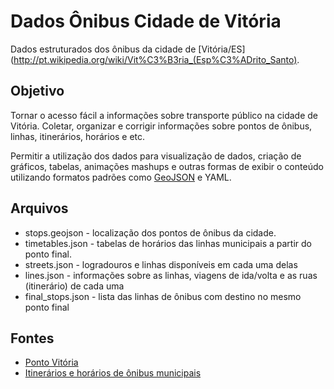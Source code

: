 # Dados Ônibus Cidade de Vitória

Dados estruturados dos ônibus da cidade de [Vitória/ES](http://pt.wikipedia.org/wiki/Vit%C3%B3ria_(Esp%C3%ADrito_Santo).

## Objetivo

Tornar o acesso fácil a informações sobre transporte público na cidade de Vitória. Coletar, organizar e corrigir informações sobre pontos de ônibus, linhas, itinerários, horários e etc.

Permitir a utilização dos dados para visualização de dados, criação de gráficos, tabelas, animações
mashups e outras formas de exibir o conteúdo utilizando formatos padrões como [GeoJSON](http://geojson.org/) e YAML.

## Arquivos

- stops.geojson - localização dos pontos de ônibus da cidade.
- timetables.json - tabelas de horários das linhas municipais a partir do ponto final.
- streets.json - logradouros e linhas disponíveis em cada uma delas
- lines.json - informações sobre as linhas, viagens de ida/volta e as ruas (itinerário) de cada uma
- final_stops.json - lista das linhas de ônibus com destino no mesmo ponto final

## Fontes

- [Ponto Vitória](http://rast.vitoria.es.gov.br/pontovitoria/)
- [Itinerários e horários de ônibus municipais](http://sistemas.vitoria.es.gov.br/redeiti/)
